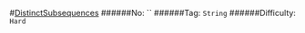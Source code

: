 #[DistinctSubsequences](https://leetcode.com/problems/distinct-subsequences/)
######No: ``
######Tag: `String`
######Difficulty: `Hard`
